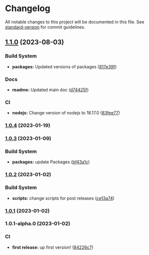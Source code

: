 # Changelog

All notable changes to this project will be documented in this file. See [standard-version](https://github.com/conventional-changelog/standard-version) for commit guidelines.

## [1.1.0](https://github.com/Lack-Zillions-Over/prop-string/compare/v1.0.4...v1.1.0) (2023-08-03)


### Build System

* **packages:** Updated versions of packages ([817e39f](https://github.com/Lack-Zillions-Over/prop-string/commit/817e39f1cf46108dfc0ebf59671c74a72d50228f))


### Docs

* **readme:** Updated main doc ([d74425f](https://github.com/Lack-Zillions-Over/prop-string/commit/d74425fa7ab6aeca2eb5ffbf62af0256761895d6))


### CI

* **nodejs:** Change version of nodejs to 18.17.0 ([83fee77](https://github.com/Lack-Zillions-Over/prop-string/commit/83fee772334ff3309e96bdc7cbaedb71ed7bcd99))

### [1.0.4](https://github.com/Lack-Zillions-Over/prop-string/compare/v1.0.3...v1.0.4) (2023-01-19)

### [1.0.3](https://github.com/Lack-Zillions-Over/prop-string/compare/v1.0.2...v1.0.3) (2023-01-09)


### Build System

* **packages:** update Packages ([bf43a1c](https://github.com/Lack-Zillions-Over/prop-string/commit/bf43a1ca10b7d9d40089b025d4dd944ed09f1044))

### [1.0.2](https://github.com/Lack-Zillions-Over/prop-string/compare/v1.0.1...v1.0.2) (2023-01-02)


### Build System

* **scripts:** change scripts for post releases ([ce13a74](https://github.com/Lack-Zillions-Over/prop-string/commit/ce13a74759710775f4f02a7282f026eb10050cbc))

### [1.0.1](https://github.com/Lack-Zillions-Over/prop-string/compare/v1.0.1-alpha.0...v1.0.1) (2023-01-02)

### 1.0.1-alpha.0 (2023-01-02)


### CI

* **first release:** up first version! ([84226c7](https://github.com/Lack-Zillions-Over/prop-string/commit/84226c795b311c19e3c184e9dd517b9d28376c33))
